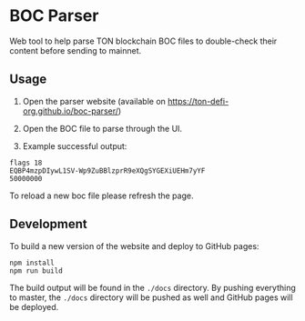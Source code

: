 # BOC Parser

Web tool to help parse TON blockchain BOC files to double-check their content before sending to mainnet.

## Usage

1. Open the parser website (available on https://ton-defi-org.github.io/boc-parser/)
 
2. Open the BOC file to parse through the UI.

3. Example successful output:

```
flags 18
EQBP4mzpDIywL1SV-Wp9ZuBBlzprR9eXQgSYGEXiUEHm7yYF
50000000
```

To reload a new boc file please refresh the page.

## Development

To build a new version of the website and deploy to GitHub pages:

```
npm install
npm run build
```

The build output will be found in the `./docs` directory. By pushing everything to master, the `./docs` directory will be pushed as well and GitHub pages will be deployed.

